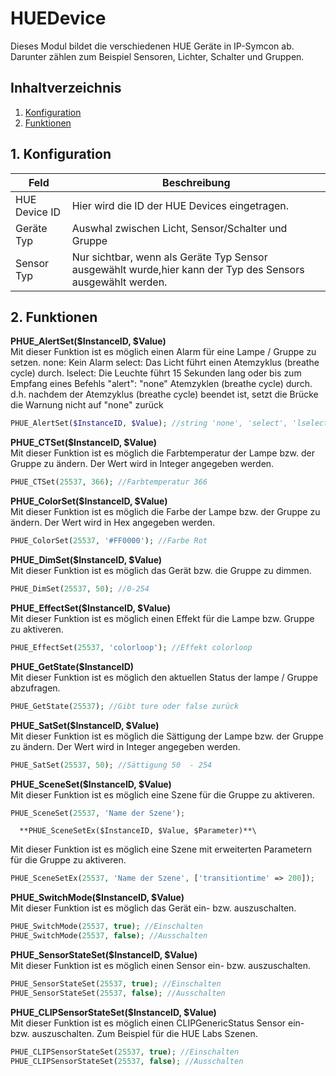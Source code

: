 # HUEDevice
   Dieses Modul bildet die verschiedenen HUE Geräte in IP-Symcon ab.
   Darunter zählen zum Beispiel Sensoren, Lichter, Schalter und Gruppen.
     
   ## Inhaltverzeichnis
   1. [Konfiguration](#1-konfiguration)
   2. [Funktionen](#2-funktionen)
   
   ## 1. Konfiguration
   
   Feld | Beschreibung
   ------------ | ----------------
   HUE Device ID | Hier wird die ID der HUE Devices eingetragen.
   Geräte Typ | Auswhal zwischen Licht, Sensor/Schalter und Gruppe
   Sensor Typ | Nur sichtbar, wenn als Geräte Typ Sensor ausgewählt wurde,hier kann der Typ des Sensors ausgewählt werden.

  ## 2. Funktionen

  **PHUE_AlertSet($InstanceID, $Value)**\
   Mit dieser Funktion ist es möglich einen Alarm für eine Lampe / Gruppe zu setzen.
   none: Kein Alarm
   select: Das Licht führt einen Atemzyklus (breathe cycle) durch.
   lselect: Die Leuchte führt 15 Sekunden lang oder bis zum Empfang eines Befehls "alert": "none" Atemzyklen (breathe cycle) durch. d.h. nachdem der Atemzyklus (breathe cycle) beendet ist, setzt die Brücke die Warnung nicht auf "none" zurück
   ```php
   PHUE_AlertSet($InstanceID, $Value); //string 'none', 'select', 'lselect'
   ```

   **PHUE_CTSet($InstanceID, $Value)**\
   Mit dieser Funktion ist es möglich die Farbtemperatur der Lampe bzw. der Gruppe zu ändern. Der Wert wird in Integer angegeben werden.
   ```php
   PHUE_CTSet(25537, 366); //Farbtemperatur 366
   ```

   **PHUE_ColorSet($InstanceID, $Value)**\
   Mit dieser Funktion ist es möglich die Farbe der Lampe bzw. der Gruppe zu ändern. Der Wert wird in Hex angegeben werden.
   ```php
   PHUE_ColorSet(25537, '#FF0000'); //Farbe Rot
   ```

   **PHUE_DimSet($InstanceID, $Value)**\
   Mit dieser Funktion ist es möglich das Gerät bzw. die Gruppe zu dimmen.
   ```php
   PHUE_DimSet(25537, 50); //0-254
   ```

   **PHUE_EffectSet($InstanceID, $Value)**\
   Mit dieser Funktion ist es möglich einen Effekt für die Lampe bzw. Gruppe zu aktiveren.
   ```php
   PHUE_EffectSet(25537, 'colorloop'); //Effekt colorloop
   ```

   **PHUE_GetState($InstanceID)**\
   Mit dieser Funktion ist es möglich den aktuellen Status der lampe / Gruppe abzufragen.
   ```php
   PHUE_GetState(25537); //Gibt ture oder false zurück
   ```

   **PHUE_SatSet($InstanceID, $Value)**\
   Mit dieser Funktion ist es möglich die Sättigung der Lampe bzw. der Gruppe zu ändern. Der Wert wird in Integer angegeben werden.
   ```php
   PHUE_SatSet(25537, 50); //Sättigung 50  - 254
   ```

   **PHUE_SceneSet($InstanceID, $Value)**\
   Mit dieser Funktion ist es möglich eine Szene für die Gruppe zu aktiveren.
   ```php
   PHUE_SceneSet(25537, 'Name der Szene');
   ```

      **PHUE_SceneSetEx($InstanceID, $Value, $Parameter)**\
   Mit dieser Funktion ist es möglich eine Szene mit erweiterten Parametern für die Gruppe zu aktiveren.
   ```php
   PHUE_SceneSetEx(25537, 'Name der Szene', ['transitiontime' => 200]);
   ```
 
   **PHUE_SwitchMode($InstanceID, $Value)**\
   Mit dieser Funktion ist es möglich das Gerät ein- bzw. auszuschalten.
   ```php
   PHUE_SwitchMode(25537, true); //Einschalten
   PHUE_SwitchMode(25537, false); //Ausschalten
   ```

   **PHUE_SensorStateSet($InstanceID, $Value)**\
   Mit dieser Funktion ist es möglich einen Sensor ein- bzw. auszuschalten.
   ```php
   PHUE_SensorStateSet(25537, true); //Einschalten
   PHUE_SensorStateSet(25537, false); //Ausschalten
   ```

   **PHUE_CLIPSensorStateSet($InstanceID, $Value)**\
   Mit dieser Funktion ist es möglich einen CLIPGenericStatus Sensor ein- bzw. auszuschalten.
   Zum Beispiel für die HUE Labs Szenen.
   ```php
   PHUE_CLIPSensorStateSet(25537, true); //Einschalten
   PHUE_CLIPSensorStateSet(25537, false); //Ausschalten
   ```